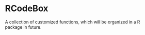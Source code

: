 # RCodeBox 
A  collection of customized functions, which will be organized in a R package in future.
